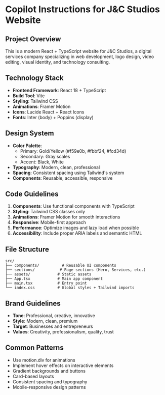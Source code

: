 # Copilot Instructions for J&C Studios Website

<!-- Use this file to provide workspace-specific custom instructions to Copilot. For more details, visit https://code.visualstudio.com/docs/copilot/copilot-customization#_use-a-githubcopilotinstructionsmd-file -->

## Project Overview
This is a modern React + TypeScript website for J&C Studios, a digital services company specializing in web development, logo design, video editing, visual identity, and technology consulting.

## Technology Stack
- **Frontend Framework**: React 18 + TypeScript
- **Build Tool**: Vite
- **Styling**: Tailwind CSS
- **Animations**: Framer Motion
- **Icons**: Lucide React + React Icons
- **Fonts**: Inter (body) + Poppins (display)

## Design System
- **Color Palette**: 
  - Primary: Gold/Yellow (#f59e0b, #fbbf24, #fcd34d)
  - Secondary: Gray scales
  - Accent: Black, White
- **Typography**: Modern, clean, professional
- **Spacing**: Consistent spacing using Tailwind's system
- **Components**: Reusable, accessible, responsive

## Code Guidelines
1. **Components**: Use functional components with TypeScript
2. **Styling**: Tailwind CSS classes only
3. **Animations**: Framer Motion for smooth interactions
4. **Responsive**: Mobile-first approach
5. **Performance**: Optimize images and lazy load when possible
6. **Accessibility**: Include proper ARIA labels and semantic HTML

## File Structure
```
src/
├── components/          # Reusable UI components
├── sections/           # Page sections (Hero, Services, etc.)
├── assets/            # Static assets
├── App.tsx            # Main app component
├── main.tsx           # Entry point
└── index.css          # Global styles + Tailwind imports
```

## Brand Guidelines
- **Tone**: Professional, creative, innovative
- **Style**: Modern, clean, premium
- **Target**: Businesses and entrepreneurs
- **Values**: Creativity, professionalism, quality, trust

## Common Patterns
- Use motion.div for animations
- Implement hover effects on interactive elements
- Gradient backgrounds and buttons
- Card-based layouts
- Consistent spacing and typography
- Mobile-responsive design patterns
